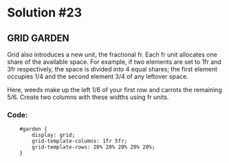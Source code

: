 
# Solution #23

## GRID GARDEN
Grid also introduces a new unit, the fractional fr. Each fr unit allocates one share of the available space. For example, if two elements are set to 1fr and 3fr respectively, the space is divided into 4 equal shares; the first element occupies 1/4 and the second element 3/4 of any leftover space.

Here, weeds make up the left 1/6 of your first row and carrots the remaining 5/6. Create two columns with these widths using fr units.

### Code: 

```
    #garden {
        display: grid;
        grid-template-columns: 1fr 5fr;
        grid-template-rows: 20% 20% 20% 20% 20%;
    }
```